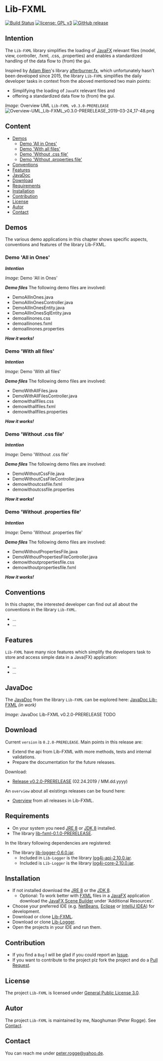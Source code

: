 Lib-FXML
===

[![Build Status](https://travis-ci.org/Naoghuman/lib-fxml.svg?branch=master)](https://travis-ci.org/Naoghuman/lib-fxml)
[![license: GPL v3](https://img.shields.io/badge/License-GPL%20v3-blue.svg)](https://www.gnu.org/licenses/gpl-3.0)
[![GitHub release](https://img.shields.io/github/release/Naoghuman/lib-fxml.svg)](https://GitHub.com/Naoghuman/lib-fxml/releases/)



Intention
---

The `Lib-FXML` library simplifies the loading of [JavaFX] relevant files (model, 
view, controller, .fxml, .css, .properties) and enables a standardized handling 
of the data flow to (from) the gui.

Inspired by [Adam Bien]'s library [afterburner.fx], which unfortunately hasn't been 
developed since 2015, the library `Lib-FXML` simplifies the daily developer tasks 
in context from the aboved mentioned two main points:
 * Simplifying the loading of `JavaFX` relevant files and
 * offering a standardized data flow to (from) the gui.

_Image:_ Overview UML `Lib-FXML v0.3.0-PRERELEASE`  
![Overview-UML_Lib-FXML_v0.3.0-PRERELEASE_2019-03-24_17-48.png][Overview-UML_Lib-FXML_v0.3.0-PRERELEASE_2019-03-24_17-48]



Content
---

* [Demos](#Demos)
    * [Demo 'All in Ones'](#DeAlInOn)
    * [Demo 'With all files'](#DeWiAlFi)
    * [Demo 'Without .css file'](#DeWiCsFi)
    * [Demo 'Without .properties file'](#DeWiPrFi)
* [Conventions](#Conventions)
* [Features](#Features)
* [JavaDoc](#JavaDoc)
* [Download](#Download)
* [Requirements](#Requirements)
* [Installation](#Installation)
* [Contribution](#Contribution)
* [License](#License)
* [Autor](#Autor)
* [Contact](#Contact)



Demos<a name="Demos" />
---

The various demo applications in this chapter shows specific aspects, conventions 
and features of the library Lib-FXML.


### Demo 'All in Ones'<a name="DeAlInOn" />

___Intention___

_Image:_ Demo 'All in Ones'  

___Demo files___
The following demo files are involved:
* DemoAllInOnes.java
* DemoAllInOnesController.java
* DemoAllInOnesEntity.java
* DemoAllInOnesSqlEntity.java
* demoallinones.css
* demoallinones.fxml
* demoallinones.properties

___How it works!___


### Demo 'With all files'<a name="DeWiAlFi" />

___Intention___

_Image:_ Demo 'With all files'  

___Demo files___
The following demo files are involved:
* DemoWithAllFiles.java
* DemoWithAllFilesController.java
* demowithallfiles.css
* demowithallfiles.fxml
* demowithallfiles.properties

___How it works!___


### Demo 'Without .css file'<a name="DeWiCsFi" />

___Intention___

_Image:_ Demo 'Without .css file'  

___Demo files___
The following demo files are involved:
* DemoWithoutCssFile.java
* DemoWithoutCssFileController.java
* demowithoutcssfile.fxml
* demowithoutcssfile.properties

___How it works!___


### Demo 'Without .properties file'<a name="DeWiPrFi" />

___Intention___

_Image:_ Demo 'Without .properties file'  

___Demo files___
The following demo files are involved:
* DemoWithoutPropertiesFile.java
* DemoWithoutPropertiesFileController.java
* demowithoutpropertiesfile.css
* demowithoutpropertiesfile.fxml

___How it works!___



Conventions<a name="Conventions" />
---

In this chapter, the interested developer can find out all about the conventions 
in the library `Lib-FXML`.
* ...
* ...



Features<a name="Features" />
---

`Lib-FXML` have many nice features which simplify the developers task to 
store and access simple data in a Java(FX) application:
* ...
* ...



JavaDoc<a name="JavaDoc" />
---

The [JavaDoc] from the library `Lib-FXML` can be explored here: [JavaDoc Lib-FXML] _(in work)_

_Image:_ JavaDoc Lib-FXML v0.2.0-PRERELEASE
TODO
 


Download<a name="Download" />
---

Current `version` is `0.2.0-PRERELEASE`. Main points in this release are:
* Extend the api from Lib-FXML with more methods, tests and internal validations.
* Prepare the documentation for the future releases.

Download:
* [Release v0.2.0-PRERELEASE] (02.24.2019 / MM.dd.yyyy)

An `overview` about all existings releases can be found here:
* [Overview] from all releases in Lib-FXML.



Requirements<a name="Requirements" />
---

* On your system you need [JRE 8] or [JDK 8] installed.
* The library [lib-fxml-0.1.0-PRERELEASE](#Installation).

In the library following dependencies are registered:
* The library [lib-logger-0.6.0.jar](#Installation).
  * Included in `Lib-Logger` is the library [log4j-api-2.10.0.jar].
  * Included is `Lib-Logger` is the library [log4j-core-2.10.0.jar].



Installation<a name="Installation" />
---

* If not installed download the [JRE 8] or the [JDK 8].
  * Optional: To work better with [FXML] files in a [JavaFX] application 
    download the [JavaFX Scene Builder] under 'Additional Resources'.
* Choose your preferred IDE (e.g. [NetBeans], [Eclipse] or [IntelliJ IDEA]) for development.
* Download or clone [Lib-FXML].
* Download or clone [Lib-Logger].
* Open the projects in your IDE and run them.



Contribution<a name="Contribution" />
---

* If you find a `Bug` I will be glad if you could report an [Issue].
* If you want to contribute to the project plz fork the project and do a [Pull Request].



License<a name="License" />
---

The project `Lib-FXML` is licensed under [General Public License 3.0].



Autor<a name="Autor" />
---

The project `Lib-FXML` is maintained by me, Naoghuman (Peter Rogge). See [Contact](#Contact).



Contact<a name="Contact" />
---

You can reach me under <peter.rogge@yahoo.de>.





[//]: # (Images)
[Overview-UML_Lib-FXML_v0.3.0-PRERELEASE_2019-03-24_17-48]:https://user-images.githubusercontent.com/8161815/54882728-5ebed300-4e5d-11e9-9592-ca0680293108.png



[//]: # (Links)
[Adam Bien]:http://adambien.blog/roller/
[afterburner.fx]:https://github.com/AdamBien/afterburner.fx
[Eclipse]:https://www.eclipse.org/
[FXML]:http://docs.oracle.com/javafx/2/fxml_get_started/jfxpub-fxml_get_started.htm
[General Public License 3.0]:http://www.gnu.org/licenses/gpl-3.0.en.html
[IntelliJ IDEA]:http://www.jetbrains.com/idea/
[Issue]:https://github.com/Naoghuman/lib-fxml/issues
[JavaDoc]:http://www.oracle.com/technetwork/java/javase/documentation/index-jsp-135444.html
[JavaDoc Lib-FXML]:http://naoghuman.github.io/lib-fxml/apidocs
[JavaFX]:http://docs.oracle.com/javase/8/javase-clienttechnologies.htm
[JavaFX Scene Builder]:http://www.oracle.com/technetwork/java/javase/downloads/index.html
[JDK 8]:http://www.oracle.com/technetwork/java/javase/downloads/jdk8-downloads-2133151.html
[JRE 8]:http://www.oracle.com/technetwork/java/javase/downloads/jre8-downloads-2133155.html
[Lib-FXML]:https://github.com/Naoghuman/lib-fxml
[Lib-Logger]:https://github.com/Naoghuman/lib-logger
[log4j-api-2.10.0.jar]:https://logging.apache.org/log4j/2.0/log4j-web/dependencies.html
[log4j-core-2.10.0.jar]:https://logging.apache.org/log4j/2.0/log4j-web/dependencies.html
[Maven]:http://maven.apache.org/
[NetBeans]:https://netbeans.org/
[Overview]:https://github.com/Naoghuman/lib-fxml/releases
[Release v0.2.0-PRERELEASE]:https://github.com/Naoghuman/lib-fxml/releases/tag/v0.2.0-PRERELEASE
[Pull Request]:https://help.github.com/articles/using-pull-requests
